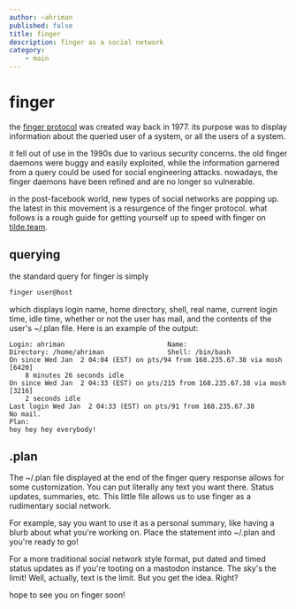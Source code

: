 ```yaml
---
author: ~ahriman
published: false
title: finger
description: finger as a social network
category: 
    - main
---
```


# finger

the [finger protocol](https://en.wikipedia.org/wiki/Finger_protocol) was created way back in 1977. its purpose was to display information about the queried user of a system, or all the users of a system.

it fell out of use in the 1990s due to various security concerns. the old finger daemons were buggy and easily exploited, while the information garnered from a query could be used for social engineering attacks. nowadays, the finger daemons have been refined and are no longer so vulnerable. 

in the post-facebook world, new types of social networks are popping up. the latest in this movement is a resurgence of the finger protocol. what follows is a rough guide for getting yourself up to speed with finger on [tilde.team](https://tilde.team).

## querying

the standard query for finger is simply

```bash
finger user@host
```

which displays login name, home directory, shell, real name, current login time, idle time, whether or not the user has mail, and the contents of the user's ~/.plan file. Here is an example of the output:

```
Login: ahriman                          Name:
Directory: /home/ahriman                Shell: /bin/bash
On since Wed Jan  2 04:04 (EST) on pts/94 from 168.235.67.38 via mosh [6420]
    8 minutes 26 seconds idle
On since Wed Jan  2 04:33 (EST) on pts/215 from 168.235.67.38 via mosh [3216]
    2 seconds idle
Last login Wed Jan  2 04:33 (EST) on pts/91 from 168.235.67.38
No mail.
Plan:
hey hey hey everybody!
```

## .plan

The ~/.plan file displayed at the end of the finger query response allows for some customization. You can put literally any text you want there. Status updates, summaries, etc. This little file allows us to use finger as a rudimentary social network.

For example, say you want to use it as a personal summary, like having a blurb about what you're working on. Place the statement into ~/.plan and you're ready to go!

For a more traditional social network style format, put dated and timed status updates as if you're tooting on a mastodon instance. The sky's the limit! Well, actually, text is the limit. But you get the idea. Right?

hope to see you on finger soon!

